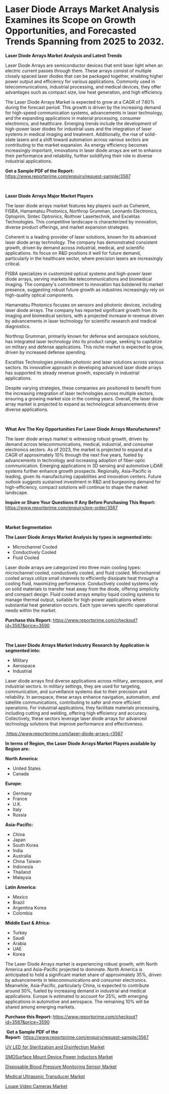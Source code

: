 <p><h1>Laser Diode Arrays Market Analysis Examines its Scope on Growth Opportunities, and Forecasted Trends Spanning from 2025 to 2032.</h1></p><p><strong>Laser Diode Arrays Market Analysis and Latest Trends</strong></p>
<p><p>Laser Diode Arrays are semiconductor devices that emit laser light when an electric current passes through them. These arrays consist of multiple closely spaced laser diodes that can be packaged together, enabling higher power output and efficiency for various applications. Commonly used in telecommunications, industrial processing, and medical devices, they offer advantages such as compact size, low heat generation, and high efficiency. </p><p>The Laser Diode Arrays Market is expected to grow at a CAGR of 7.60% during the forecast period. This growth is driven by the increasing demand for high-speed communication systems, advancements in laser technology, and the expanding applications in material processing, consumer electronics, and healthcare. Emerging trends include the development of high-power laser diodes for industrial uses and the integration of laser systems in medical imaging and treatment. Additionally, the rise of solid-state lasers and a shift toward automation across various sectors are contributing to the market expansion. As energy efficiency becomes increasingly important, innovations in laser diode arrays are set to enhance their performance and reliability, further solidifying their role in diverse industrial applications.</p></p>
<p><strong>Get a Sample PDF of the Report:&nbsp;</strong> <a href="https://www.reportprime.com/enquiry/request-sample/3567?utm_campaign=1837&utm_medium=2&utm_source=Github&utm_content=ia&utm_term=18032025&utm_id=laser-diode-arrays">https://www.reportprime.com/enquiry/request-sample/3567</a></p>
<p>&nbsp;</p>
<p><strong>Laser Diode Arrays Major Market Players</strong></p>
<p><p>The laser diode arrays market features key players such as Coherent, FISBA, Hamamatsu Photonics, Northrop Grumman, Leonardo Electronics, Optoprim, Sintec Optronics, Roithner Lasertechnik, and Excelitas Technologies. This competitive landscape is characterized by innovation, diverse product offerings, and market expansion strategies.</p><p>Coherent is a leading provider of laser solutions, known for its advanced laser diode array technology. The company has demonstrated consistent growth, driven by demand across industrial, medical, and scientific applications. Its focus on R&D positions it well for future demand, particularly in the healthcare sector, where precision lasers are increasingly critical.</p><p>FISBA specializes in customized optical systems and high-power laser diode arrays, serving markets like telecommunications and biomedical imaging. The company's commitment to innovation has bolstered its market presence, suggesting robust future growth as industries increasingly rely on high-quality optical components.</p><p>Hamamatsu Photonics focuses on sensors and photonic devices, including laser diode arrays. The company has reported significant growth from its imaging and biomedical sectors, with a projected increase in revenue driven by advancements in laser technology for scientific research and medical diagnostics.</p><p>Northrop Grumman, primarily known for defense and aerospace solutions, has integrated laser technology into its product range, seeking to capitalize on military and defense applications. This niche market is expected to grow, driven by increased defense spending.</p><p>Excelitas Technologies provides photonic and laser solutions across various sectors. Its innovative approach in developing advanced laser diode arrays has supported its steady revenue growth, especially in industrial applications.</p><p>Despite varying strategies, these companies are positioned to benefit from the increasing integration of laser technologies across multiple sectors, ensuring a growing market size in the coming years. Overall, the laser diode array market is projected to expand as technological advancements drive diverse applications.</p></p>
<p>&nbsp;</p>
<p><strong>What Are The Key Opportunities For Laser Diode Arrays Manufacturers?</strong></p>
<p><p>The laser diode arrays market is witnessing robust growth, driven by demand across telecommunications, medical, industrial, and consumer electronics sectors. As of 2023, the market is projected to expand at a CAGR of approximately 10% through the next five years, fueled by advancements in technology and increasing adoption of fiber-optic communication. Emerging applications in 3D sensing and automotive LiDAR systems further enhance growth prospects. Regionally, Asia-Pacific is leading, given its manufacturing capabilities and innovation centers. Future outlook suggests sustained investment in R&D and burgeoning demand for high-efficiency, compact solutions will continue to shape the market landscape.</p></p>
<p><strong>Inquire or Share Your Questions If Any Before Purchasing This Report:</strong> <a href="https://www.reportprime.com/enquiry/pre-order/3567?utm_campaign=1837&utm_medium=2&utm_source=Github&utm_content=ia&utm_term=18032025&utm_id=laser-diode-arrays">https://www.reportprime.com/enquiry/pre-order/3567</a></p>
<p>&nbsp;</p>
<p><strong>Market Segmentation</strong></p>
<p><strong>The Laser Diode Arrays Market Analysis by types is segmented into:</strong></p>
<p><ul><li>Microchannel Cooled</li><li>Conductively Cooled</li><li>Fluid Cooled</li></ul></p>
<p><p>Laser diode arrays are categorized into three main cooling types: microchannel cooled, conductively cooled, and fluid cooled. Microchannel cooled arrays utilize small channels to efficiently dissipate heat through a cooling fluid, maximizing performance. Conductively cooled systems rely on solid materials to transfer heat away from the diode, offering simplicity and compact design. Fluid cooled arrays employ liquid cooling systems to manage thermal output, suitable for high-power applications where substantial heat generation occurs. Each type serves specific operational needs within the market.</p></p>
<p><strong>Purchase this Report:&nbsp;</strong><a href="https://www.reportprime.com/checkout?id=3567&price=3590&utm_campaign=1837&utm_medium=2&utm_source=Github&utm_content=ia&utm_term=18032025&utm_id=laser-diode-arrays">https://www.reportprime.com/checkout?id=3567&price=3590</a></p>
<p>&nbsp;</p>
<p><strong>The Laser Diode Arrays Market Industry Research by Application is segmented into:</strong></p>
<p><ul><li>Military</li><li>Aerospace</li><li>Industrial</li></ul></p>
<p><p>Laser diode arrays find diverse applications across military, aerospace, and industrial sectors. In military settings, they are used for targeting, communication, and surveillance systems due to their precision and reliability. In aerospace, these arrays enhance navigation, automation, and satellite communications, contributing to safer and more efficient operations. For industrial applications, they facilitate materials processing, including cutting and welding, offering high efficiency and accuracy. Collectively, these sectors leverage laser diode arrays for advanced technology solutions that improve performance and effectiveness.</p></p>
<p><a href="https://www.reportprime.com/laser-diode-arrays-r3567?utm_campaign=1837&utm_medium=2&utm_source=Github&utm_content=ia&utm_term=18032025&utm_id=laser-diode-arrays">&nbsp;https://www.reportprime.com/laser-diode-arrays-r3567</a></p>
<p><strong>In terms of Region, the Laser Diode Arrays Market Players available by Region are:</strong></p>
<p>
    <p> <strong> North America: </strong>
        <ul>
            <li>United States</li>
            <li>Canada</li>
        </ul>
        </p> 
    <p> <strong> Europe: </strong>
        <ul>
            <li>Germany</li>
            <li>France</li>
            <li>U.K.</li>
            <li>Italy</li>
            <li>Russia</li>
        </ul>
        </p> 
    <p> <strong> Asia-Pacific: </strong>
        <ul>
            <li>China</li>
            <li>Japan</li>
            <li>South Korea</li>
            <li>India</li>
            <li>Australia</li>
            <li>China Taiwan</li>
            <li>Indonesia</li>
            <li>Thailand</li>
            <li>Malaysia</li>
        </ul>
        </p> 
    <p> <strong> Latin America: </strong>
        <ul>
            <li>Mexico</li>
            <li>Brazil</li>
            <li>Argentina Korea</li>
            <li>Colombia</li>
        </ul>
        </p> 
    <p> <strong> Middle East & Africa: </strong>
        <ul>
            <li>Turkey</li>
            <li>Saudi</li>
            <li>Arabia</li>
            <li>UAE</li>
            <li>Korea</li>
        </ul>
    </p>
    </p>
<p><p>The Laser Diode Arrays market is experiencing robust growth, with North America and Asia-Pacific projected to dominate. North America is anticipated to hold a significant market share of approximately 35%, driven by advancements in telecommunications and consumer electronics. Meanwhile, Asia-Pacific, particularly China, is expected to contribute around 30%, fueled by increasing demand in industrial and medical applications. Europe is estimated to account for 25%, with emerging applications in automotive and aerospace. The remaining 10% will be shared among emerging markets.</p></p>
<p><strong>Purchase this Report: </strong><a href="https://www.reportprime.com/checkout?id=3567&price=3590&utm_campaign=1837&utm_medium=2&utm_source=Github&utm_content=ia&utm_term=18032025&utm_id=laser-diode-arrays">https://www.reportprime.com/checkout?id=3567&price=3590</a></p>
<p>&nbsp;<strong>Get a Sample PDF of the Report:&nbsp;&nbsp;</strong><a href="https://www.reportprime.com/enquiry/request-sample/3567?utm_campaign=1837&utm_medium=2&utm_source=Github&utm_content=ia&utm_term=18032025&utm_id=laser-diode-arrays">https://www.reportprime.com/enquiry/request-sample/3567</a></p>
<p><strong></strong></p>
<p><p><a href="https://github.com/watzondechao/Market-Research-Report-List-1/blob/main/uv-led-for-sterilization-and-disinfection-market.md?utm_campaign=1837&utm_medium=2&utm_source=Github&utm_content=ia&utm_term=18032025&utm_id=laser-diode-arrays">UV LED for Sterilization and Disinfection Market</a></p><p><a href="https://github.com/iroldilom/Market-Research-Report-List-1/blob/main/smdsurface-mount-device-power-inductors-market.md?utm_campaign=1837&utm_medium=2&utm_source=Github&utm_content=ia&utm_term=18032025&utm_id=laser-diode-arrays">SMDSurface Mount Device Power Inductors Market</a></p><p><a href="https://github.com/oslieselotte2192/Market-Research-Report-List-1/blob/main/disposable-blood-pressure-monitoring-sensor-market.md?utm_campaign=1837&utm_medium=2&utm_source=Github&utm_content=ia&utm_term=18032025&utm_id=laser-diode-arrays">Disposable Blood Pressure Monitoring Sensor Market</a></p><p><a href="https://github.com/phephezxnf/Market-Research-Report-List-1/blob/main/medical-ultrasonic-transducer-market.md?utm_campaign=1837&utm_medium=2&utm_source=Github&utm_content=ia&utm_term=18032025&utm_id=laser-diode-arrays">Medical Ultrasonic Transducer Market</a></p><p><a href="https://github.com/lizamflotow/Market-Research-Report-List-1/blob/main/loupe-video-cameras-market.md?utm_campaign=1837&utm_medium=2&utm_source=Github&utm_content=ia&utm_term=18032025&utm_id=laser-diode-arrays">Loupe Video Cameras Market</a></p></p>